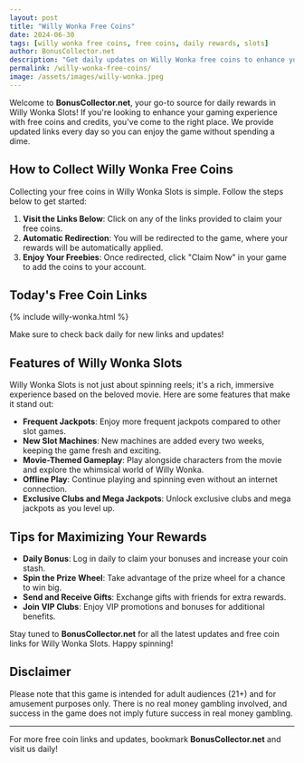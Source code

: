 ```yaml
---
layout: post
title: "Willy Wonka Free Coins"
date: 2024-06-30
tags: [willy wonka free coins, free coins, daily rewards, slots]
author: BonusCollector.net
description: "Get daily updates on Willy Wonka free coins to enhance your gaming experience. Bookmark BonusCollector.net for the latest links and tips."
permalink: /willy-wonka-free-coins/
image: /assets/images/willy-wonka.jpeg
---
```


Welcome to **BonusCollector.net**, your go-to source for daily rewards in Willy Wonka Slots! If you're looking to enhance your gaming experience with free coins and credits, you've come to the right place. We provide updated links every day so you can enjoy the game without spending a dime.

## How to Collect Willy Wonka Free Coins

Collecting your free coins in Willy Wonka Slots is simple. Follow the steps below to get started:

1. **Visit the Links Below**: Click on any of the links provided to claim your free coins.
2. **Automatic Redirection**: You will be redirected to the game, where your rewards will be automatically applied.
3. **Enjoy Your Freebies**: Once redirected, click "Claim Now" in your game to add the coins to your account.

## Today's Free Coin Links

{% include willy-wonka.html %}

Make sure to check back daily for new links and updates!

## Features of Willy Wonka Slots

Willy Wonka Slots is not just about spinning reels; it's a rich, immersive experience based on the beloved movie. Here are some features that make it stand out:

- **Frequent Jackpots**: Enjoy more frequent jackpots compared to other slot games.
- **New Slot Machines**: New machines are added every two weeks, keeping the game fresh and exciting.
- **Movie-Themed Gameplay**: Play alongside characters from the movie and explore the whimsical world of Willy Wonka.
- **Offline Play**: Continue playing and spinning even without an internet connection.
- **Exclusive Clubs and Mega Jackpots**: Unlock exclusive clubs and mega jackpots as you level up.

## Tips for Maximizing Your Rewards

- **Daily Bonus**: Log in daily to claim your bonuses and increase your coin stash.
- **Spin the Prize Wheel**: Take advantage of the prize wheel for a chance to win big.
- **Send and Receive Gifts**: Exchange gifts with friends for extra rewards.
- **Join VIP Clubs**: Enjoy VIP promotions and bonuses for additional benefits.

Stay tuned to **BonusCollector.net** for all the latest updates and free coin links for Willy Wonka Slots. Happy spinning!

## Disclaimer

Please note that this game is intended for adult audiences (21+) and for amusement purposes only. There is no real money gambling involved, and success in the game does not imply future success in real money gambling.

---

For more free coin links and updates, bookmark **BonusCollector.net** and visit us daily!